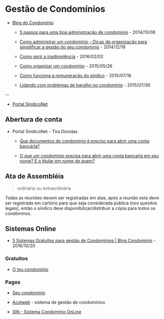 # Gestão de Condomínios

* [Blog do Condomínio](http://www.blogcondominio.com.br/)

  * [5 passos para uma boa administração de condomínio](http://www.blogcondominio.com.br/administracao/5-passos-para-uma-boa-administracao-de-condominio/) - 2014/10/08

  * [Como administrar um condomínio – Dicas de organização para simplificar a gestão do seu condomínio](http://www.blogcondominio.com.br/administracao/como-administrar-um-condominio/) - 2014/12/19

  * [Como gerir a inadimplência](http://www.blogcondominio.com.br/administracao/como-gerir-a-inadimplencia/) - 2016/02/02

  * [Como organizar um condomínio](http://www.blogcondominio.com.br/blog-do-condominio/como-organizar-um-condominio/) - 2015/05/26

  * [Como funciona a remuneração do síndico](http://www.blogcondominio.com.br/administracao/como-funciona-a-remuneracao-do-sindico/) - 2015/07/16

  * [Lidando com problemas de barulho no condomínio](http://www.blogcondominio.com.br/dicas-2/lidando-com-problemas-de-barulho-no-condominio/) - 2015/07/30

--

* [Portal SindicoNet](https://www.sindiconet.com.br/)


## Abertura de conta

* Portal SindicoNet - Tira Dúvidas

  * [Que documentos do condomínio é preciso para abrir uma conta bancária?](https://www.sindiconet.com.br/tiraduvidas/5/finanas/20687/que-documentos-do-condominio-e-preciso-para-abrir-uma-conta-bancaria)

  * [O que um condomínio precisa para abrir uma conta bancaria em seu nome? E o titular em nome de quem?](https://www.sindiconet.com.br/tiraduvidas/6/juridico/32357/o-que-um-condominio-precisa-para-abrir-uma-conta-bancaria-em-seu-nome-e-o-titular-em-nome-de-quem)

## Ata de Assembléia

> ordinária ou extraordinária

Todas as reuniões devem ser registradas em atas, após a reunião esta deve ser registrada em cartório para que seja considerada pública (nos quesitos legais), então o síndico deve disponibilizar/distribuir a cópia para todos os condôminos.


## Sistemas Online

* [5 Sistemas Gratuitos para gestão de Condomínios | Blog Condomínio](http://www.blogcondominio.com.br/administracao/sistemas-gratuitos-para-gestao-de-condominios/) - 2016/10/20


### Gratuitos

* [O teu condomínio](http://www.oteucondominio.com/)


### Pagos

* [Seu condomínio](https://www.seucondominio.com.br/)

* [Acolweb](http://www.acolweb.com.br/) - sistema de gestão de condomínios

* [SIN - Sistema Condomínio OnLine](http://www.sistemacondominioonline.com.br/)
